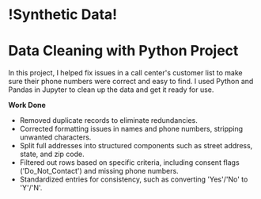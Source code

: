 # !Synthetic Data!

# Data Cleaning with Python Project
In this project, I helped fix issues in a call center's customer list to make sure their phone numbers were correct and easy to find. I used Python and Pandas in Jupyter to clean up the data and get it ready for use.

**Work Done**
- Removed duplicate records to eliminate redundancies.
- Corrected formatting issues in names and phone numbers, stripping unwanted characters.
- Split full addresses into structured components such as street address, state, and zip code.
- Filtered out rows based on specific criteria, including consent flags ('Do_Not_Contact') and missing phone numbers.
- Standardized entries for consistency, such as converting 'Yes'/'No' to 'Y'/'N'.
